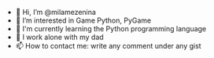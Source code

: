 - 👋 Hi, I’m @milamezenina
- 👀 I’m interested in Game Python, PyGame
- 🌱 I'm currently learning the Python programming language
- 💞️ I work alone with my dad
- 📫 How to contact me: write any comment under any gist
